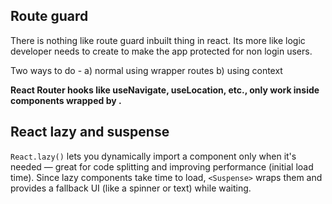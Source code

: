 ## Route guard

There is nothing like route guard inbuilt thing in react. Its more like logic developer needs to create to make the app protected for non login users.

Two ways to do - a) normal using wrapper routes b) using context

**React Router hooks like useNavigate, useLocation, etc., only work inside components wrapped by <BrowserRouter>.**

## React lazy and suspense

`React.lazy()` lets you dynamically import a component only when it's needed — great for code splitting and improving performance (initial load time).
Since lazy components take time to load, `<Suspense>` wraps them and provides a fallback UI (like a spinner or text) while waiting.
